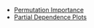 * [Permutation Importance](https://www.kaggle.com/dansbecker/permutation-importance)
* [Partial Dependence Plots](https://www.kaggle.com/dansbecker/partial-plots)
